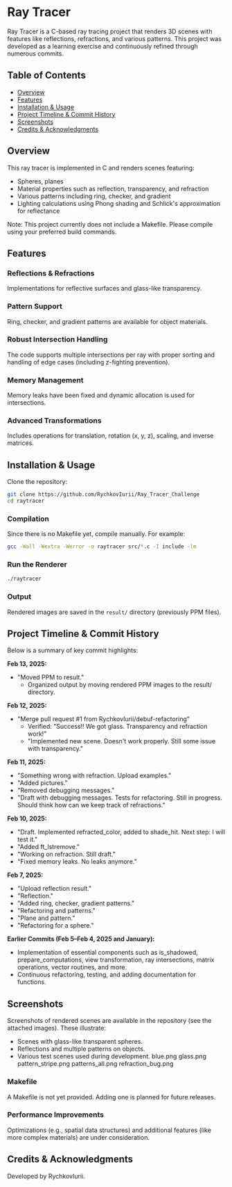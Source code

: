 # Ray Tracer

Ray Tracer is a C-based ray tracing project that renders 3D scenes with features like reflections, refractions, and various patterns. This project was developed as a learning exercise and continuously refined through numerous commits.

## Table of Contents
- [Overview](#overview)
- [Features](#features)
- [Installation & Usage](#installation--usage)
- [Project Timeline & Commit History](#project-timeline--commit-history)
- [Screenshots](#screenshots)
- [Credits & Acknowledgments](#credits--acknowledgments)

## Overview
This ray tracer is implemented in C and renders scenes featuring:
- Spheres, planes
- Material properties such as reflection, transparency, and refraction
- Various patterns including ring, checker, and gradient
- Lighting calculations using Phong shading and Schlick's approximation for reflectance

Note: This project currently does not include a Makefile. Please compile using your preferred build commands.

## Features
### Reflections & Refractions
Implementations for reflective surfaces and glass-like transparency.

### Pattern Support
Ring, checker, and gradient patterns are available for object materials.

### Robust Intersection Handling
The code supports multiple intersections per ray with proper sorting and handling of edge cases (including z-fighting prevention).

### Memory Management
Memory leaks have been fixed and dynamic allocation is used for intersections.

### Advanced Transformations
Includes operations for translation, rotation (x, y, z), scaling, and inverse matrices.

## Installation & Usage
Clone the repository:
```bash
git clone https://github.com/RychkovIurii/Ray_Tracer_Challenge
cd raytracer
```

### Compilation
Since there is no Makefile yet, compile manually. For example:
```bash
gcc -Wall -Wextra -Werror -o raytracer src/*.c -I include -lm
```

### Run the Renderer
```bash
./raytracer
```

### Output
Rendered images are saved in the `result/` directory (previously PPM files).

## Project Timeline & Commit History
Below is a summary of key commit highlights:

**Feb 13, 2025:**
- "Moved PPM to result."
	- Organized output by moving rendered PPM images to the result/ directory.

**Feb 12, 2025:**
- "Merge pull request #1 from RychkovIurii/debuf-refactoring"
	- Verified: "Success!! We got glass. Transparency and refraction work!"
	- "Implemented new scene. Doesn't work properly. Still some issue with transparency."

**Feb 11, 2025:**
- "Something wrong with refraction. Upload examples."
- "Added pictures."
- "Removed debugging messages."
- "Draft with debugging messages. Tests for refactoring. Still in progress. Should think how can we keep track of refractions."

**Feb 10, 2025:**
- "Draft. Implemented refracted_color, added to shade_hit. Next step: I will test it."
- "Added ft_lstremove."
- "Working on refraction. Still draft."
- "Fixed memory leaks. No leaks anymore."

**Feb 7, 2025:**
- "Upload reflection result."
- "Reflection."
- "Added ring, checker, gradient patterns."
- "Refactoring and patterns."
- "Plane and pattern."
- "Refactoring for a sphere."

**Earlier Commits (Feb 5–Feb 4, 2025 and January):**
- Implementation of essential components such as is_shadowed, prepare_computations, view transformation, ray intersections, matrix operations, vector routines, and more.
- Continuous refactoring, testing, and adding documentation for functions.


## Screenshots
Screenshots of rendered scenes are available in the repository (see the attached images). These illustrate:
- Scenes with glass-like transparent spheres.
- Reflections and multiple patterns on objects.
- Various test scenes used during development.
blue.png
glass.png
pattern_stripe.png
patterns_all.png
refraction_bug.png


### Makefile
A Makefile is not yet provided. Adding one is planned for future releases.

### Performance Improvements
Optimizations (e.g., spatial data structures) and additional features (like more complex materials) are under consideration.

## Credits & Acknowledgments
Developed by RychkovIurii.
